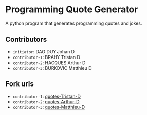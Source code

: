 # Programming Quote Generator

A python program that generates programming quotes and jokes.

## Contributors
- `initiator`: DAO DUY Johan D
- `contributor-1`: BRAHY Tristan D
- `contributor-2`: HACQUES Arthur D
- `contributor-3`: BURKOVIC Matthieu D

## Fork urls
- `contributor-1`: [quotes-Tristan-D](https://github.com/Tristan-gitt/quotes-DAO.DUY-D?organization=Tristan-gitt&organization=Tristan-gitt)
- `contributor-2`: [quotes-Arthur-D](url-2)
- `contributor-3`: [quotes-Matthieu-D](https://github.com/Bl4ckfox99/quotes-DAO.DUY-D)

